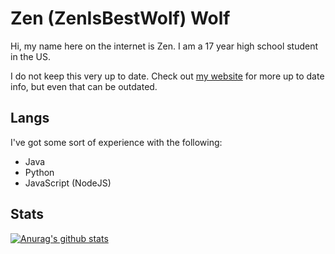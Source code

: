 # Zen (ZenIsBestWolf) Wolf

Hi, my name here on the internet is Zen. I am a 17 year high school student in the US.

I do not keep this very up to date. Check out [my website](https://zen.gay/) for more up to date info, but even that can be outdated.

## Langs

I've got some sort of experience with the following:

- Java
- Python
- JavaScript (NodeJS)

## Stats

[![Anurag's github stats](https://github-readme-stats.vercel.app/api?username=zenisbestwolf)](https://github.com/anuraghazra/github-readme-stats)
